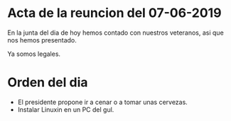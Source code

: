 # Acta de la reuncion del 07-06-2019

En la junta del dia de hoy hemos contado con nuestros veteranos, asi que nos hemos presentado.

Ya somos legales.

# Orden del dia
* El presidente propone ir a cenar o a tomar unas cervezas.
* Instalar Linuxin en un PC del gul.

